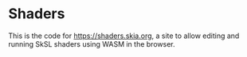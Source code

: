 # Shaders

This is the code for https://shaders.skia.org, a site to allow editing and
running SkSL shaders using WASM in the browser.
